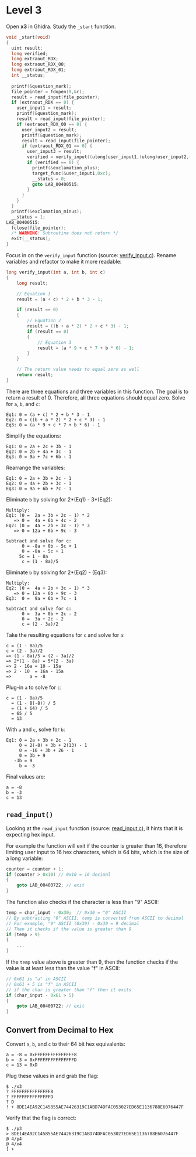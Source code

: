 # Level 3

Open **x3** in Ghidra. Study the `_start` function.

```c
void _start(void)
{
  uint result;
  long verified;
  long extraout_RDX;
  long extraout_RDX_00;
  long extraout_RDX_01;
  int __status;
  
  printf(&question_mark);
  file_pointer = fdopen(0,&r);
  result = read_input(file_pointer);
  if (extraout_RDX == 0) {
    user_input1 = result;
    printf(&question_mark);
    result = read_input(file_pointer);
    if (extraout_RDX_00 == 0) {
      user_input2 = result;
      printf(&question_mark);
      result = read_input(file_pointer);
      if (extraout_RDX_01 == 0) {
        user_input3 = result;
        verified = verify_input((ulong)user_input1,(ulong)user_input2,(ulong)result);
        if (verified == 0) {
          printf(&exclamation_plus);
          target_func(&user_input1,0xc);
          __status = 0;
          goto LAB_00400515;
        }
      }
    }
  }
  printf(&exclamation_minus);
  __status = 1;
LAB_00400515:
  fclose(file_pointer);
  /* WARNING: Subroutine does not return */
  exit(__status);
}
```

Focus in on the `verify_input` function (source: [verify_input.c](verify_input.c)). Rename variables and refactor to make it more readable:
```c
long verify_input(int a, int b, int c)
{
    long result;

    // Equation 1
    result = (a + c) * 2 + b * 3 - 1;    

    if (result == 0)
    {
        // Equation 2
        result = ((b + a * 2) * 2 + c * 3) - 1;
        if (result == 0)
        {
            // Equation 3
            result = (a * 9 + c * 7 + b * 6) - 1;
        }
    }

    // The return value needs to equal zero as well
    return result;
}
```

There are three equations and three variables in this function. The goal is to return a result of 0. Therefore, all three equations should equal zero. Solve for `a`, `b`, and `c`:
```
Eq1: 0 = (a + c) * 2 + b * 3 - 1
Eq2: 0 = ((b + a * 2) * 2 + c * 3) - 1
Eq3: 0 = (a * 9 + c * 7 + b * 6) - 1
```

Simplify the equations:
```
Eq1: 0 = 2a + 2c + 3b - 1
Eq2: 0 = 2b + 4a + 3c - 1
Eq3: 0 = 9a + 7c + 6b - 1
```

Rearrange the variables:
```
Eq1: 0 = 2a + 3b + 2c - 1
Eq2: 0 = 4a + 2b + 3c - 1
Eq3: 0 = 9a + 6b + 7c - 1
```

Eliminate `b` by solving for 2*(Eq1) - 3*(Eq2):
```
Multiply:
Eq1: (0 =  2a + 3b + 2c - 1) * 2
   => 0 =  4a + 6b + 4c - 2
Eq2: (0 =  4a + 2b + 3c - 1) * 3
   => 0 = 12a + 6b + 9c - 3

Subtract and solve for c:
      0 = -8a + 0b - 5c + 1
      0 = -8a - 5c + 1
     5c = 1 - 8a
      c = (1 - 8a)/5
```

Eliminate `b` by solving for 2*(Eq2) - (Eq3):
```
Multiply:
Eq2: (0 =  4a + 2b + 3c - 1) * 3
   => 0 = 12a + 6b + 9c - 3
Eq3:  0 =  9a + 6b + 7c - 1

Subtract and solve for c:
      0 =  3a + 0b + 2c - 2
      0 =  3a + 2c - 2
      c = (2 - 3a)/2
```

Take the resulting equations for `c` and solve for `a`:
```
c = (1 - 8a)/5
c = (2 - 3a)/2
=> (1 - 8a)/5 = (2 - 3a)/2
=> 2*(1 - 8a) = 5*(2 - 3a)
=> 2 - 16a = 10 - 15a
=> 2 - 10  = 16a - 15a
=>       a = -8
```

Plug-in `a` to solve for `c`:
```
c = (1 - 8a)/5
  = (1 - 8(-8)) / 5
  = (1 + 64) / 5
  = 65 / 5
  = 13
```

With `a` and `c`, solve for `b`:
```
Eq1: 0 = 2a + 3b + 2c - 1
     0 = 2(-8) + 3b + 2(13) - 1
     0 = -16 + 3b + 26 - 1
     0 = 3b + 9
   -3b = 9
     b = -3
```

Final values are:
```
a = -8
b = -3
c = 13
```

## `read_input()`

Looking at the `read_input` function (source: [read_input.c](read_input.c)), it hints that it is expecting hex input.

For example the function will exit if the counter is greater than 16, therefore limiting user input to 16 hex characters, which is 64 bits, which is the size of a long variable:
```c
counter = counter + 1;
if (counter > 0x10) // 0x10 = 16 decimal
{
    goto LAB_00400722; // exit
}
```

The function also checks if the character is less than "9" ASCII:
```c
temp = char_input - 0x30;  // 0x30 = "0" ASCII
// By subtracting "0" ASCII, temp is converted from ASCII to decimal
// For example, "9" ASCII (0x39) - 0x30 = 9 decimal
// Then it checks if the value is greater than 9
if (temp > 9)
{
    ...
}
```

If the `temp` value above is greater than 9, then the function checks if the value is at least less than the value "f" in ASCII:
```c
// 0x61 is "a" in ASCII
// 0x61 + 5 is "f" in ASCII
// if the char is greater than "f" then it exits
if (char_input - 0x61 > 5)
{
    goto LAB_00400722; // exit
}
```

## Convert from Decimal to Hex

Convert `a`, `b`, and `c` to their 64 bit hex equivalents:
```
a = -8 = 0xFFFFFFFFFFFFFFF8
b = -3 = 0xFFFFFFFFFFFFFFFD
c = 13 = 0xD
```

Plug these values in and grab the flag:
```
$ ./x3
? FFFFFFFFFFFFFFF8
? FFFFFFFFFFFFFFFD
? D
! + 8DE14EA92C145855AE74426319C1ABD74DFAC053027ED65E1136788E6076447F
```

Verify that the flag is correct:
```
$ ./p3 
> 8DE14EA92C145855AE74426319C1ABD74DFAC053027ED65E1136788E6076447F
@ 4/p4
@ 4/x4
] +
```